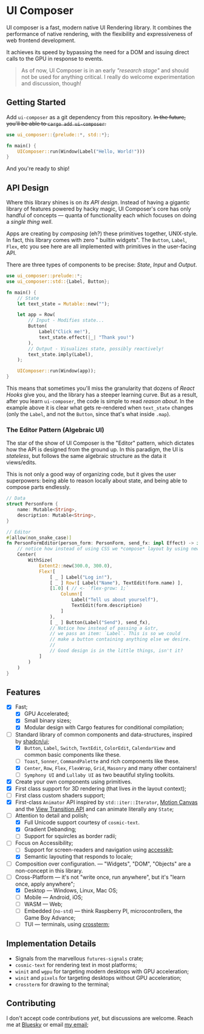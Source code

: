 # UI Composer

UI composer is a fast, modern native UI Rendering library. It combines the performance of native rendering,
with the flexibility and expressiveness of web frontend development.

It achieves its speed by bypassing the need for a DOM and issuing direct calls to the GPU in response to events.

> As of now, UI Composer is in an early _"research stage"_ and should not be used for anything critical. I really do
> welcome experimentation and discussion, though!

## Getting Started

Add `ui-composer` as a git dependency from this repository. ~~In the future, you'll be able
to `cargo add ui-composer`.~~

```rust
use ui_composer::{prelude::*, std::*};

fn main() {
    UIComposer::run(Window(Label("Hello, World!")))
}
```

And you're ready to ship!

## API Design

Where this library shines is on _its API design_. Instead of having a gigantic library of features powered by hacky
magic, UI Composer's core has only handful of concepts — quanta of functionality each which focuses on doing a
_single thing well_.

Apps are creating by _composing_ (eh?) these primitives together, UNIX-style. In fact, this library comes with zero "
builtin widgets". The `Button`, `Label`, `Flex`, etc you see here are all implemented with primitives in the user-facing
API.

There are three types of components to be precise: _State_, _Input_ and _Output_.

```rust
use ui_composer::prelude::*;
use ui_composer::std::{Label, Button};

fn main() {
    // State
    let text_state = Mutable::new("");

    let app = Row(
        // Input - Modifies state...
        Button(
            Label("Click me!"),
            text_state.effect(|_| "Thank you!")
        ),
        // Output - Visualizes state, possibly reactively!
        text_state.imply(Label),
    );

    UIComposer::run(Window(app));
}
```

This means that sometimes you'll miss the granularity that dozens of _React Hooks_ give you, and the library has a
steeper learning curve. But as a result, after you learn `ui-composer`, the code is simple to read _reason about_. In
the example above it is clear what gets re-rendered when `text_state` changes (only the `Label`, and not the `Button`,
since that's what inside `.map`).

### The Editor Pattern (Algebraic UI)

The star of the show of UI Composer is the "Editor" pattern, which dictates how the API is designed from the ground up.
In this paradigm, the UI is _stateless_, but follows the same algebraic structure as the data it views/edits.

This is not only a good way of organizing code, but it gives the user superpowers: being able to reason locally about
state, and being able to compose parts endlessly.

```rust
// Data
struct PersonForm {
    name: Mutable<String>,
    description: Mutable<String>,
}

// Editor
#[allow(non_snake_case)]
fn PersonFormEditor(person_form: PersonForm, send_fx: impl Effect) -> impl UI {
    // notice how instead of using CSS we *compose* layout by using newtypes.
    Center(
        WithSize(
            Extent2::new(300.0, 300.0),
            Flex![
                [ _ ] Label("Log in!"),
                [ _ ] Row![ Label("Name"), TextEdit(form.name) ],
                [1.0] ( // <- `flex-grow: 1;`
                    Column![
                        Label("Tell us about yourself"),
                        TextEdit(form.description)
                    ]
                ),
                [ _ ] Button(Label("Send"), send_fx),
                // Notice how instead of passing a &str,
                // we pass an item: `Label`. This is so we could
                // make a button containing anything else we desire.
                //
                // Good design is in the little things, isn't it?
            ]
        )
    )
}
```

## Features

- [x] Fast;
    - [x] GPU Accelerated;
    - [x] Small binary sizes;
    - [x] Modular design with Cargo features for conditional compilation;
- [ ] Standard library of common components and data-structures, inspired by [shadcn/ui](https://ui.shadcn.com/);
    - [x] `Button`, `Label`, `Switch`, `TextEdit`, `ColorEdit`, `CalendarView` and common basic components like these.
    - [ ] `Toast`, `Sonner`, `CommandPalette` and rich components like these.
    - [x] `Center`, `Row`, `Flex`, `FlexWrap`, `Grid`, `Masonry` and many other containers!
    - [ ] `Symphony UI` and `Lullaby UI` as two beautiful styling toolkits.
- [x] Create your own components using primitives.
- [x] First class support for 3D rendering (that lives _in_ the layout context);
- [ ] First class custom shaders support;
- [x] First-class `Animator` API inspired by `std::iter::Iterator`, [Motion Canvas](https://motioncanvas.io/) and
  the [View Transition API](https://developer.chrome.com/docs/web-platform/view-transitions) and can animate literally
  any `State`;
- [ ] Attention to detail and polish;
    - [x] Full Unicode support courtesy of `cosmic-text`.
    - [x] Gradient Debanding;
    - [ ] Support for squircles as border radii;
- [ ] Focus on Accessibility;
    - [ ] Support for screen-readers and navigation using [accesskit](https://github.com/AccessKit/accesskit);
    - [x] Semantic layouting that responds to locale;
- [ ] Composition over configuration. — "Widgets", "DOM", "Objects" are a non-concept in this library.
- [ ] Cross-Platform — it's not "write once, run anywhere", but it's "learn once, apply anywhere";
    - [x] Desktop — Windows, Linux, Mac OS;
    - [ ] Mobile — Android, iOS;
    - [ ] WASM — Web;
    - [ ] Embedded (`no-std`) — think Raspberry PI, microcontrollers, the Game Boy Advance;
    - [ ] TUI — terminals, using [crossterm](https://github.com/crossterm-rs/crossterm);

## Implementation Details

- Signals from the marvellous `futures-signals` crate;
- `cosmic-text` for rendering text in most platforms;
- `winit` and `wgpu` for targeting modern desktops with GPU acceleration;
- `winit` and `pixels` for targeting desktops without GPU acceleration;
- `crossterm` for drawing to the terminal;

## Contributing

I don't accept code contributions _yet_, but discussions are welcome. Reach me
at [Bluesky](https://bsky.app/profile/mrpedrobraga.com) or email [my email](mailto:mrhenribraga@gmail.com);
